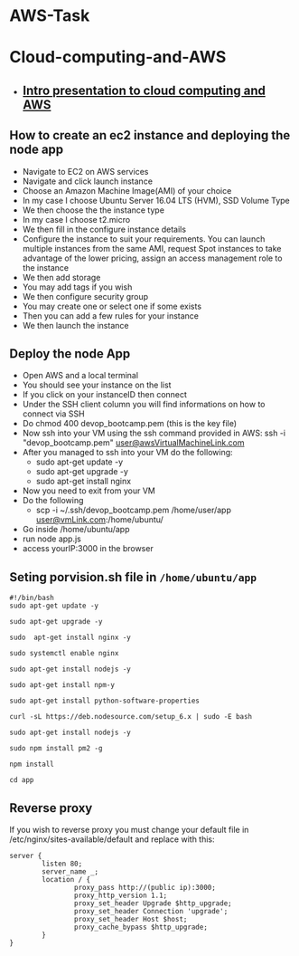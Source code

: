 # AWS-Task
# Cloud-computing-and-AWS
- ## [Intro presentation to cloud computing and AWS](https://docs.google.com/presentation/d/1mCpHtCIQjaBd_lCSvReo3g7xFn86ZkB96lQiQ9dSDeI/edit#slide=id.p)

## How to create an ec2 instance and deploying the node app
- Navigate to EC2 on AWS services
- Navigate and click launch instance
- Choose an Amazon Machine Image(AMI) of your choice
- In my case I choose Ubuntu Server 16.04 LTS (HVM), SSD Volume Type
- We then choose the the instance type
- In my case I choose t2.micro
- We then fill in the configure instance details
- Configure the instance to suit your requirements. You can launch multiple instances from the same AMI, request Spot instances to take advantage of the lower pricing, assign an access management role to the instance
- We then add storage
- You may add tags if you wish
- We then configure security group
- You may create one or select one if some exists
- Then you can add a few rules for your instance
- We then launch the instance

## Deploy the node App
- Open AWS and a local terminal
- You should see your instance on the list
- If you click on your instanceID then connect
- Under the SSH client column you will find informations on how to connect via SSH
- Do chmod 400 devop_bootcamp.pem (this is the key file)
- Now ssh into your VM using the ssh command provided in AWS: ssh -i "devop_bootcamp.pem" user@awsVirtualMachineLink.com
- After you managed to ssh into your VM do the following:
  - sudo apt-get update -y
  - sudo apt-get upgrade -y
  - sudo apt-get install nginx
- Now you need to exit from your VM
- Do the following
  - scp -i ~/.ssh/devop_bootcamp.pem /home/user/app user@vmLink.com:/home/ubuntu/
- Go inside /home/ubuntu/app
- run node app.js
- access yourIP:3000 in the browser

## Seting porvision.sh file in `/home/ubuntu/app`
```
#!/bin/bash
sudo apt-get update -y

sudo apt-get upgrade -y

sudo  apt-get install nginx -y

sudo systemctl enable nginx

sudo apt-get install nodejs -y

sudo apt-get install npm-y

sudo apt-get install python-software-properties

curl -sL https://deb.nodesource.com/setup_6.x | sudo -E bash

sudo apt-get install nodejs -y

sudo npm install pm2 -g

npm install

cd app 
```

## Reverse proxy
If you wish to reverse proxy you must change your default file in /etc/nginx/sites-available/default and replace with this:
```
server {
        listen 80;
        server_name _;
        location / {
                proxy_pass http://(public ip):3000;
                proxy_http_version 1.1;
                proxy_set_header Upgrade $http_upgrade;
                proxy_set_header Connection 'upgrade';
                proxy_set_header Host $host;
                proxy_cache_bypass $http_upgrade;
        }
}
```
